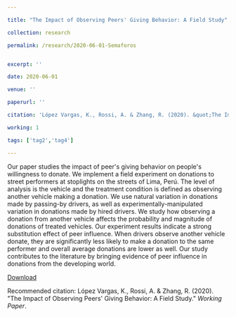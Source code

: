 ```yaml
---

title: "The Impact of Observing Peers' Giving Behavior: A Field Study"

collection: research

permalink: /research/2020-06-01-Semaforos


excerpt: ''

date: 2020-06-01

venue: ''

paperurl: ''

citation: 'López Vargas, K., Rossi, A. & Zhang, R. (2020). &quot;The Impact of Observing Peers&#39; Giving Behavior: A Field Study.&quot; <i>Working Paper</i>.'

working: 1

tags: ['tag2','tag4']

---
```

Our paper studies the impact of peer's giving behavior on people's willingness to donate. We implement a field experiment on donations to street performers at stoplights on the streets of Lima, Perú. The level of analysis is the vehicle and the treatment condition is defined as observing another vehicle making a donation.
We use natural variation in donations made by passing-by drivers, as well as experimentally-manipulated variation in donations made by hired drivers. We study how observing a donation from another vehicle affects the probability and magnitude of donations of treated vehicles. Our experiment results indicate a strong substitution effect of peer influence. When drivers observe another vehicle donate, they are significantly less likely to make a donation to the same performer and overall average donations are lower as well. Our study contributes to the literature by bringing evidence of peer influence in donations from the developing world.

[Download]()

Recommended citation: López Vargas, K., Rossi, A. & Zhang, R. (2020). &quot;The Impact of Observing Peers&#39; Giving Behavior: A Field Study.&quot; <i>Working Paper</i>.
